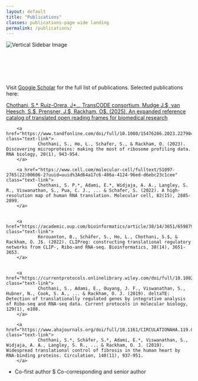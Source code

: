 ```yaml
---
layout: default
title: "Publications"
classes: publications-page wide landing
permalink: /publications/
---
```



<section class="page-section full-page-layout fade-in">
    <div class="sidebar-image">
      <img src="{{ '/assets/images/Thesis_cover.png' | relative_url }}" alt="Vertical Sidebar Image" />
    </div>
    <div class="main-content">
        <br>
        <br>
        <br>
        <br>
        <br>
        <p>
        Visit <a href="https://scholar.google.com/citations?user=HdP8YrIAAAAJ&hl=en&oi=ao" target="_blank">Google Scholar</a> for the full list of publications. Selected publications here:
        </p>
        <a href="https://www.biorxiv.org/content/10.1101/2025.07.03.662928v1" class="text-link">
                Chothani, S.*, Ruiz-Orera, J*... TransCODE consortium, Mudge J.$, van Heesch, S.$, Prensner, J.$, Rackham, O$. (2025). An expanded reference catalog of translated open reading frames for biomedical research
        </a>
        
        <a href="https://www.tandfonline.com/doi/full/10.1080/15476286.2023.2279845" class="text-link">
                Chothani, S., Ho, L., Schafer, S., & Rackham, O. (2023). Discovering microproteins: making the most of ribosome profiling data. RNA biology, 20(1), 943-954.
        </a>  
              
        <a href="https://www.cell.com/molecular-cell/fulltext/S1097-2765(22)00606-2?uuid=uuid%3Ad64a17c6-406a-4124-96ed-d6ebc23c1cee" class="text-link">
                Chothani, S. P.*, Adami, E.*, Widjaja, A. A., Langley, S. R., Viswanathan, S., Pua, C. J., ... & Schafer, S. (2022). A high-resolution map of human RNA translation. Molecular cell, 82(15), 2885-2899.
        </a>
              
              
        <a href="https://academic.oup.com/bioinformatics/article/38/14/3651/6598794" class="text-link">
                Kerouanton, B., Schäfer, S., Ho, L., Chothani, S.$, & Rackham, O. J$. (2022). CLIPreg: constructing translational regulatory networks from CLIP-, Ribo-and RNA-seq. Bioinformatics, 38(14), 3651-3653.
        </a>
              
              
        <a href="https://currentprotocols.onlinelibrary.wiley.com/doi/full/10.1002/cpmb.108" class="text-link">
                Chothani, S., Adami, E., Ouyang, J. F., Viswanathan, S., Hubner, N., Cook, S. A., ... & Rackham, O. J. (2019). deltaTE: Detection of translationally regulated genes by integrative analysis of Ribo‐seq and RNA‐seq data. Current protocols in molecular biology, 129(1), e108.
        </a>
              
        <a href="https://www.ahajournals.org/doi/full/10.1161/CIRCULATIONAHA.119.039596" class="text-link">
                Chothani, S.*, Schäfer, S.*, Adami, E.*, Viswanathan, S., Widjaja, A. A., Langley, S. R., ... & Rackham, O. J. (2019). Widespread translational control of fibrosis in the human heart by RNA-binding proteins. Circulation, 140(11), 937-951.
        </a>
* Co-first author
$ Co-corresponding and senior author 
      <br>
      <br>
      <br>
    </div>
</section>



      
